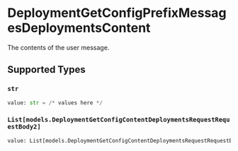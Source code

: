 # DeploymentGetConfigPrefixMessagesDeploymentsContent

The contents of the user message.


## Supported Types

### `str`

```python
value: str = /* values here */
```

### `List[models.DeploymentGetConfigContentDeploymentsRequestRequestBody2]`

```python
value: List[models.DeploymentGetConfigContentDeploymentsRequestRequestBody2] = /* values here */
```

